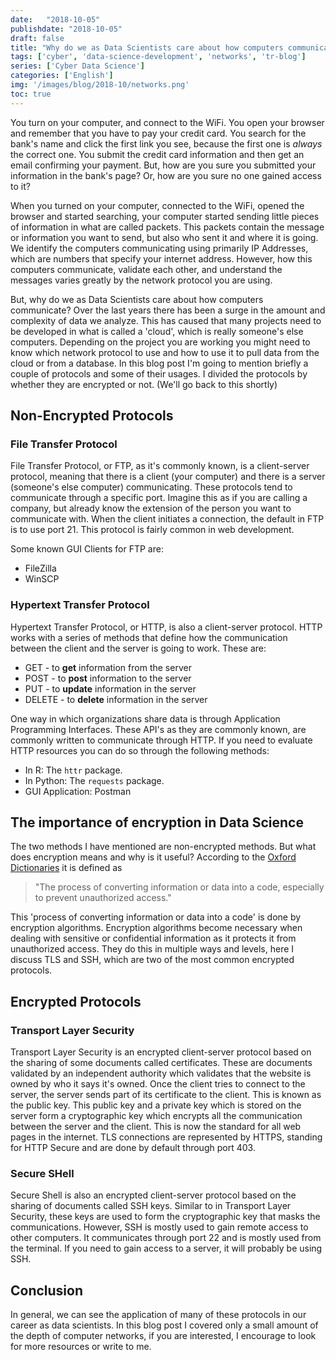 ```yaml
---
date:   "2018-10-05"
publishdate: "2018-10-05"
draft: false
title: "Why do we as Data Scientists care about how computers communicate?"
tags: ['cyber', 'data-science-development', 'networks', 'tr-blog']
series: ['Cyber Data Science']
categories: ['English']
img: '/images/blog/2018-10/networks.png'
toc: true
---
```


You turn on your computer, and connect to the WiFi. You open your browser and
remember that you have to pay your credit card. You search for the bank's name
and click the first link you see, because the first one is *always* the correct
one. You submit the credit card information and then get an email confirming
your payment. But, how are you sure you submitted your information in the bank's
page? Or, how are you sure no one gained access to it?

  When you turned on your computer, connected to the WiFi, opened the browser and
started searching, your computer started sending little pieces of information in
what are called packets. This packets contain the message or information you
want to send, but also who sent it and where it is going. We identify the
computers communicating using primarily IP Addresses, which are numbers that
specify your internet address. However, how this computers communicate, validate
each other, and understand the messages varies greatly by the network protocol
you are using.

  But, why do we as Data Scientists care about how computers communicate? Over
the last years there has been a surge in the amount and complexity of data we
analyze. This has caused that many projects need to be developed in
what is called a 'cloud', which is really someone's else computers. Depending on
the project you are working you might need to know which network protocol to
use and how to use it to pull data from the cloud or from a database. In this
blog post I'm going to mention briefly a couple of protocols and some of their
usages. I divided the protocols by whether they are encrypted or not.
(We'll go back to this shortly)

## Non-Encrypted Protocols

### File Transfer Protocol

File Transfer Protocol, or FTP, as it's commonly known, is a client-server
protocol, meaning that there is a client (your computer) and
there is a server (someone's else computer) communicating. These protocols tend
 to communicate through a specific port. Imagine this as if you are calling a
 company, but already know the extension of the person you want to communicate
  with. When the client initiates a connection, the default in FTP is to use
  port 21. This protocol is fairly common in web development.

Some known GUI Clients for FTP are:
* FileZilla
* WinSCP

### Hypertext Transfer Protocol

Hypertext Transfer Protocol, or HTTP, is also a client-server protocol.
HTTP works with a series of methods that define how the communication between
the client and the server is going to work. These are:

* GET - to **get** information from the server
* POST - to **post** information to the server
* PUT - to **update** information in the server
* DELETE - to **delete** information in the server

One way in which organizations share data is through Application Programming
Interfaces. These API's as they are commonly known, are commonly written to
communicate through HTTP. If you need to evaluate HTTP resources you can do
so through the following methods:

* In R: The `httr` package.
* In Python: The `requests` package.
* GUI Application: Postman

## The importance of encryption in Data Science
The two methods I have mentioned are non-encrypted methods. But what does
encryption means and why is it useful? According to the
[Oxford Dictionaries](https://en.oxforddictionaries.com/definition/encryption)
it is defined as

> "The process of converting information or data into a code,
especially to prevent unauthorized access."

This 'process of converting information or data into a code' is done by
encryption algorithms. Encryption algorithms become necessary when dealing with
sensitive or confidential information as it protects it from unauthorized
access. They do this in multiple ways and levels, here I discuss TLS and SSH,
which are two of the most common encrypted protocols.

## Encrypted Protocols

### Transport Layer Security

Transport Layer Security is an encrypted client-server protocol based on the
sharing of some documents called certificates. These are documents validated
by an independent authority which validates that the website is owned by who
it says it's owned. Once the client tries to connect to the server, the server
sends part of its certificate to the client. This is known as the public key.
This public key and a private key which is stored on the server form a
cryptographic key which encrypts all the communication between the server and
the client. This is now the standard for all web pages in the internet. TLS
connections are represented by HTTPS, standing for HTTP Secure and are done
by default through port 403.

### Secure SHell

Secure Shell is also an encrypted client-server protocol based on the sharing of
 documents called SSH keys. Similar to in Transport Layer Security, these keys
 are used to form the cryptographic key that masks the communications. However,
 SSH is mostly used to gain remote access to other computers. It communicates
 through port 22 and is mostly used from the terminal. If you need to gain
 access to a server, it will probably be using SSH.

## Conclusion

In general, we can see the application of many of these protocols in our career
as data scientists. In this blog post I covered only a small amount of the depth
of computer networks, if you are interested, I encourage to look for more
resources or write to me.